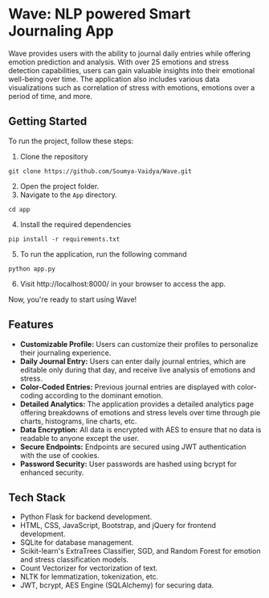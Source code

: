 # Wave: NLP powered Smart Journaling App

Wave provides users with the ability to journal daily entries while offering emotion prediction and analysis. With over 25 emotions and stress detection capabilities, users can gain valuable insights into their emotional well-being over time. The application also includes various data visualizations such as correlation of stress with emotions, emotions over a period of time, and more.


## Getting Started

To run the project, follow these steps:

1. Clone the repository 

```
git clone https://github.com/Soumya-Vaidya/Wave.git
```
2. Open the project folder.
3. Navigate to the `App` directory.

```
cd app
```
4. Install the required dependencies
```
pip install -r requirements.txt
```
5. To run the application, run the following command
```
python app.py
```
6. Visit http://localhost:8000/ in your browser to access the app.

Now, you're ready to start using Wave!

## Features

- **Customizable Profile:** Users can customize their profiles to personalize their journaling experience.
- **Daily Journal Entry:** Users can enter daily journal entries, which are editable only during that day, and receive live analysis of emotions and stress.
- **Color-Coded Entries:** Previous journal entries are displayed with color-coding according to the dominant emotion.
- **Detailed Analytics:** The application provides a detailed analytics page offering breakdowns of emotions and stress levels over time through pie charts, histograms, line charts, etc.
- **Data Encryption:** All data is encrypted with AES to ensure that no data is readable to anyone except the user.
- **Secure Endpoints:** Endpoints are secured using JWT authentication with the use of cookies.
- **Password Security:** User passwords are hashed using bcrypt for enhanced security.

## Tech Stack
- Python Flask for backend development.
- HTML, CSS, JavaScript, Bootstrap, and jQuery for frontend development.
- SQLite for database management.
- Scikit-learn's ExtraTrees Classifier, SGD, and Random Forest for emotion and stress classification models.
- Count Vectorizer for vectorization of text.
- NLTK for lemmatization, tokenization, etc.
- JWT, bcrypt, AES Engine (SQLAlchemy) for securing data.

